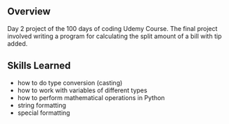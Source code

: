## Overview

Day 2 project of the 100 days of coding Udemy Course. The final project involved writing a program for calculating the split amount of a bill with tip added. 

## Skills Learned

- how to do type conversion (casting)
- how to work with variables of different types
- how to perform mathematical operations in Python
- string formatting
- special formatting
  

